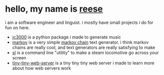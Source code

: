 # hello, my name is [reese](https://reesporte.github.io)

i am a software engineer and linguist. i mostly have small projects i do for fun on here.

* [jc3000](github.com/reesporte/jc3000) is a python package i made to generate music
* [markov](github.com/reesporte/markov) is a very simple [markov chain](https://en.wikipedia.org/wiki/Markov_chain) text generator. i think markov chains are really cool, and text generators are really satisfying to make
* [sl](github.com/reesporte/sl) is a command line "utility" to make a steam locomotive go across your screen
* [tiny-tiny-web-server](github.com/reesporte/tiny-tiny-web-server) is a tiny tiny tiny web server i made to learn more about how web servers work
